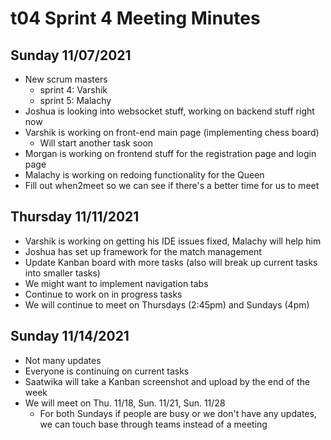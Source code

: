 # t04 Sprint 4 Meeting Minutes

## Sunday 11/07/2021
- New scrum masters
  - sprint 4: Varshik
  - sprint 5: Malachy
- Joshua is looking into websocket stuff, working on backend stuff right now
- Varshik is working on front-end main page (implementing chess board)
  - Will start another task soon
- Morgan is working on frontend stuff for the registration page and login page
- Malachy is working on redoing functionality for the Queen
- Fill out when2meet so we can see if there's a better time for us to meet

## Thursday 11/11/2021
- Varshik is working on getting his IDE issues fixed, Malachy will help him
- Joshua has set up framework for the match management
- Update Kanban board with more tasks (also will break up current tasks into smaller tasks)
- We might want to implement navigation tabs 
- Continue to work on in progress tasks 
- We will continue to meet on Thursdays (2:45pm) and Sundays (4pm)

## Sunday 11/14/2021
- Not many updates
- Everyone is continuing on current tasks
- Saatwika will take a Kanban screenshot and upload by the end of the week
- We will meet on Thu. 11/18, Sun. 11/21, Sun. 11/28
  - For both Sundays if people are busy or we don't have any updates, we can touch base through teams instead of a meeting
